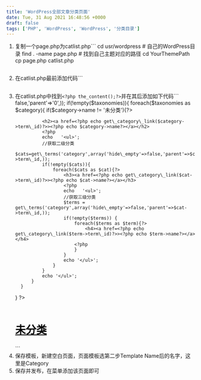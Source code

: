 ```yaml
---
title: 'WordPress全部文章分类页面'
date: Tue, 31 Aug 2021 16:48:56 +0000
draft: false
tags: ['PHP', 'WordPress', 'WordPress', '分类目录']
---
```


1.  复制一个page.php为catlist.php```
    cd usr/wordpress # 自己的WordPress目录 
    find . -name page.php # 找到自己主题对应的路径 
    cd YourThemePath 
    cp page.php catlist.php
    ```
2.  在catlist.php最前添加代码```
    <?php
    /\*
    Template Name: Category
    \*/
    ?>
    ```
3.  在catlist.php中找到`<?php the_content();?>`并在其后添加如下代码```
    <?php
      //获得顶级分类
      $taxonomies=get\_terms('category',array('hide\_empty'=>false,'parent'=>'0',));
      if(!empty($taxonomies)){
          foreach($taxonomies as $category){
              if($category->name != '未分类'){?>
                  <h2><a href=<?php echo get\_category\_link($category->term\_id)?>><?php echo $category->name?></a></h2>
                  <?php
                  echo   '<ul>';
                  //获取二级分类
                  $cats=get\_terms('category',array('hide\_empty'=>false,'parent'=>$category->term\_id,));
                  if(!empty($cats)){
                      foreach($cats as $cat){?>
                          <h3><a href=<?php echo get\_category\_link($cat->term\_id)?>><?php echo $cat->name?></a></h3>
                          <?php
                          echo   '<ul>';
                          //获取三级分类
                          $terms = get\_terms('category',array('hide\_empty'=>false,'parent'=>$cat->term\_id,));
                          if(!empty($terms)) {
                              foreach($terms as $term){?>
                                  <h4><a href=<?php echo get\_category\_link($term->term\_id)?>><?php echo $term->name?></a></h4>
                              <?php
                              }
                          }
                          echo '</ul>';
                      }
                  }
                  echo '</ul>';
              }
          }
      }
      ?>
    <h2><a href="<?php echo home\_url()?>/archives/category/uncategorized">未分类</a></h2>
      <style>
          h2>a,
          h3>a,
          h4>a {
              color: black;
          }
          h2 {
              margin-top: 2em;
              font-size: 28px;
          }
          h3 {
              font-size: 22px;
          }
          h4 {
              font-size: 18px;
          }
      </style>
    ```
4.  保存模板，新建空白页面，页面模板选第二步Template Name后的名字，这里是Category
5.  保存并发布，在菜单添加该页面即可